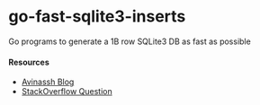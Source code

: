 # go-fast-sqlite3-inserts
Go programs to generate a 1B row SQLite3 DB as fast as possible

#### Resources
- [Avinassh Blog](https://avi.im/blag/2021/fast-sqlite-inserts/)
- [StackOverflow Question](https://stackoverflow.com/questions/1711631/improve-insert-per-second-performance-of-sqlite)